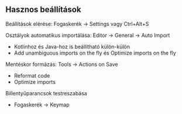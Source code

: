## Hasznos beállítások

Beállítások elérése: Fogaskerék -> Settings vagy Ctrl+Alt+S

Osztályok automatikus importálása: Editor -> General -> Auto Import

- Kotlinhoz és Java-hoz is beállítható külön-külön
- Add unambiguous imports on the fly és Optimize imports on the fly

Mentéskor formázás: Tools -> Actions on Save

- Reformat code
- Optimize imports

Billentyűparancsok testreszabása

- Fogaskerék -> Keymap